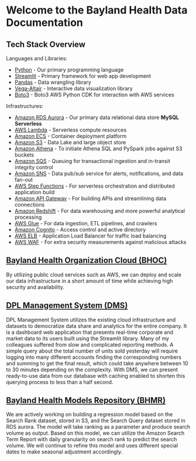 # Welcome to the Bayland Health Data Documentation

 
## Tech Stack Overview

Languages and Libraries:

 - [Python](https://www.python.org/) - Our primary programming language
 - [Streamlit](https://www.streamlit.io) - Primary framework for web app development
 - [Pandas](https://pandas.pydata.org/) - Data wrangling library
 - [Vega-Altair](https://altair-viz.github.io/) - Interactive data visualization library 
 - [Boto3](https://boto3.amazonaws.com/v1/documentation/api/latest/index.html) - Boto3 AWS Python CDK for interaction with AWS services

Infrastructures:

 - [Amazon RDS Aurora](https://aws.amazon.com/rds/aurora/) - Our primary data relational data store **MySQL Serverless**
 - [AWS Lambda](https://aws.amazon.com/lambda/) - Serverless compute resources
 - [Amazon ECS](https://aws.amazon.com/ecs/) - Container deployment platform
 - [Amazon S3](https://aws.amazon.com/s3/) - Data Lake and large object store
 - [Amazon Athena](https://aws.amazon.com/athena/) -  To initiate Athena SQL and PySpark jobs against S3 buckets
 - [Amazon SQS](https://aws.amazon.com/sqs/) - Queuing for transactional ingestion and in-transit integrity control
 - [Amazon SNS](https://aws.amazon.com/sns/) - Data pub/sub service for alerts, notifications, and data fan-out
 - [AWS Step Functions](https://aws.amazon.com/step-functions/) - For serverless orchestration and distributed application build
 - [Amazon API Gateway](https://aws.amazon.com/api-gateway/) - For building APIs and streamlining data connections
 - [Amazon Redshift](https://aws.amazon.com/redshift/) - For data warehousing and more powerful analytical processing
 - [AWS Glue](https://aws.amazon.com/glue/) - For data ingestion, ETL pipelines, and crawlers
 - [Amazon Cognito](https://aws.amazon.com/cognito/) - Access control and active directory
 - [AWS ELB](https://aws.amazon.com/elasticloadbalancing/) - Application Load Balancer for traffic load balancing
 - [AWS WAF](https://aws.amazon.com/waf/) -  For extra security measurements against malicious attacks



## [Bayland Health Organization Cloud (BHOC)](/cloud)
By utilizing public cloud services such as AWS, we can deploy and scale our data infrastructure in a short amount of time while achieving high security and availability.


## [DPL Management System (DMS)](/dms)
DPL Management System utilizes the existing cloud infrastructure and datasets to democratize data share and analytics for the entire company. It is a dashboard web application that presents real-time corporate and market data to its users built using the Streamlit library. Many of my colleagues suffered from slow and complicated reporting methods. A simple query about the total number of units sold yesterday will require logging into many different accounts finding the corresponding numbers and summing to get the final result, which could take anywhere between 10 to 30 minutes depending on the complexity. With DMS, we can present ready-to-use data from our database with caching enabled to shorten this querying process to less than a half second.


## [Bayland Health Models Repository (BHMR)](/datascience)

We are actively working on building a regression model based on the Search Rank dataset, stored in S3, and the Search Query dataset stored in RDS aurora. The model will take ranking as a parameter and produce search volume as output. Based on this model, we can utilize the Amazon Search Term Report with daily granularity on search rank to predict the search volume. 
We will continue to refine this model and uses different special dates to make seasonal adjustment accordingly.
